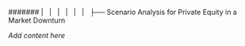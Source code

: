 ####### |   |   |   |   |   |   ├── Scenario Analysis for Private Equity in a Market Downturn

*Add content here*